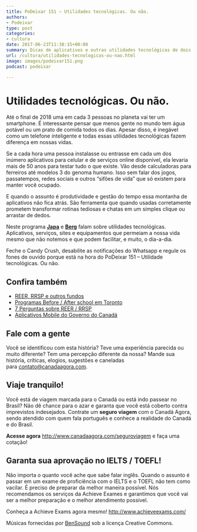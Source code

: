 ```yaml
---
title: PoDeixar 151 – Utilidades tecnológicas. Ou não.
authors:
- Podeixar
type: post
categories:
- cultura
date: 2017-06-23T11:38:15+00:00
summary: Dicas de aplicativos e outras utilidades tecnológicas de dois especialistas em tecnologia que vão ajudar a dar um "boost" na sua produtividade. Ou não.
url: /cultura/utilidades-tecnologicas-ou-nao.html
image: images/podeixar151.png
podcast: podeixar

---
```

# Utilidades tecnológicas. Ou não.

Até o final de 2018 uma em cada 3 pessoas no planeta vai ter um smartphone. É interessante pensar que menos gente no mundo tem água potável ou um prato de comida todos os dias. Apesar disso, é inegável como um telefone inteligente e todas essas utilidades tecnológicas fazem diferença em nossas vidas.

Se a cada hora uma pessoa instalasse ou entrasse em cada um dos inúmero aplicativos para celular e de serviços online disponível, ela levaria mais de 50 anos para testar tudo o que existe. Vão desde calculadoras para ferreiros até modelos 3 do genoma humano. Isso sem falar dos jogos, passatempos, redes sociais e outros &#8220;sifões de vida&#8221; que só existem para manter você ocupado.

E quando o assunto é produtividade e gestão do tempo essa montanha de aplicativos não fica atrás. São ferramenta que quando usadas corretamente prometem transformar rotinas tediosas e chatas em um simples clique ou arrastar de dedos.

Neste programa [**Japa**][1] e [**Berg**][2] falam sobre utilidades tecnológicas. Aplicativos, serviços, sites e equipamentos que permeiam a nossa vida mesmo que não notemos e que podem facilitar, e muito, o dia-a-dia.

Feche o Candy Crush, desabilite as notificações do Whatsapp e regule os fones de ouvido porque está na hora do PoDeixar 151 &#8211; Utilidade tecnológicas. Ou não.



## Confira também

  * [REER, RRSP e outros fundos][3]
  * [Programas Before / After school em Toronto][4]
  * [7 Perguntas sobre REER / RRSP][5]
  * <a href="https://www.canada.ca/en/mobile.html" target="_blank" rel="noopener">Aplicativos Mobile do Governo do Canadá</a>

## Fale com a gente

Você se identificou com esta história? Teve uma experiência parecida ou muito diferente? Tem uma percepção diferente da nossa? Mande sua história, críticas, elogios, sugestões e caneladas para <contato@canadaagora.com>.

## Viaje tranquilo!

Você está de viagem marcada para o Canadá ou está indo passear no Brasil? Não dê chance para o azar e garanta que você está coberto contra imprevistos indesejados. Contrate um **seguro viagem** com o Canadá Agora, sendo atendido com quem fala português e conhece a realidade do Canadá e do Brasil.

**Acesse agora** <http://www.canadaagora.com/seguroviagem> e faça uma cotação!

## Garanta sua aprovação no IELTS / TOEFL!

Não importa o quanto você ache que sabe falar inglês. Quando o assunto é passar em um exame de proficiência com o IELTS e o TOEFL não tem como vacilar. É preciso de preparar da melhor maneira possível. Nós recomendamos os serviços da Achieve Exames e garantimos que você vai ser a melhor preparação e o melhor atendimento possível.

Conheça a Achieve Exams agora mesmo! <a href="http://www.achieveexams.com/" target="_blank" rel="noopener noreferrer">http://www.achieveexams.com/</a>

Músicas fornecidas por <a href="http://www.bensound.com/" target="_blank" rel="noopener noreferrer">BenSound</a> sob a licença Creative Commons.

 [1]: https://www.canadaagora.com/japa
 [2]: https://www.canadaagora.com/berg
 [3]: https://www.canadaagora.com/podeixar/reer-rrsp-e-outros-fundos.html
 [4]: https://www.canadaagora.com/andreazotelli/programas-before-after-school-em-toronto.html
 [5]: https://www.canadaagora.com/andreabritto/7-perguntas-reer-rrsp.html